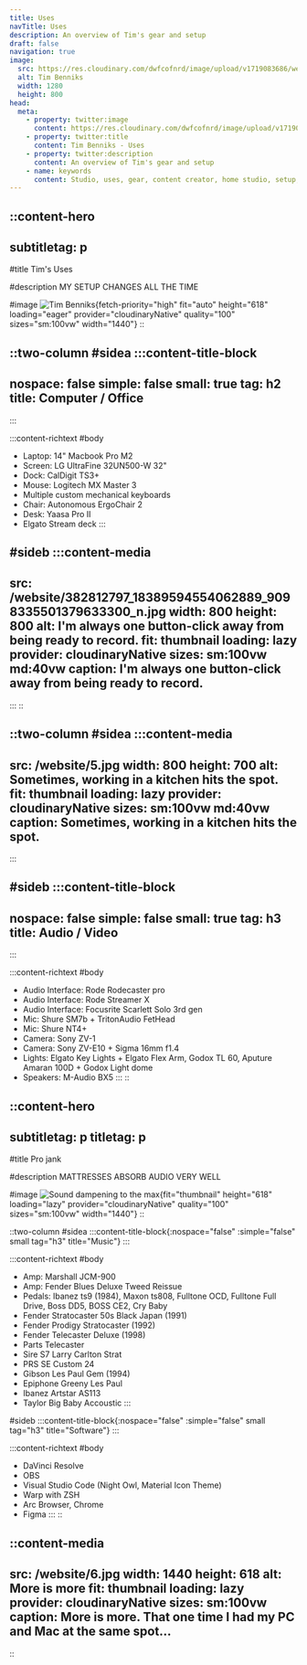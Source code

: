 ```yaml
---
title: Uses
navTitle: Uses
description: An overview of Tim's gear and setup
draft: false
navigation: true
image:
  src: https://res.cloudinary.com/dwfcofnrd/image/upload/v1719083686/website/1.jpg
  alt: Tim Benniks
  width: 1280
  height: 800
head:
  meta:
    - property: twitter:image
      content: https://res.cloudinary.com/dwfcofnrd/image/upload/v1719083686/website/1.jpg
    - property: twitter:title
      content: Tim Benniks - Uses
    - property: twitter:description
      content: An overview of Tim's gear and setup
    - name: keywords
      content: Studio, uses, gear, content creator, home studio, setup, cameras
---
```


::content-hero
---
subtitletag: p
---
#title
Tim's Uses

#description
MY SETUP CHANGES ALL THE TIME

#image
![Tim Benniks](/website/1.jpg){fetch-priority="high" fit="auto" height="618" loading="eager" provider="cloudinaryNative" quality="100" sizes="sm:100vw" width="1440"}
::

::two-column
#sidea
  :::content-title-block
  ---
  nospace: false
  simple: false
  small: true
  tag: h2
  title: Computer / Office
  ---
  :::

  :::content-richtext
  #body
  - Laptop: 14" Macbook Pro M2
  - Screen: LG UltraFine 32UN500-W 32"
  - Dock: CalDigit TS3+
  - Mouse: Logitech MX Master 3
  - Multiple custom mechanical keyboards
  - Chair: Autonomous ErgoChair 2
  - Desk: Yaasa Pro II
  - Elgato Stream deck
  :::

#sideb
  :::content-media
  ---
  src: /website/382812797_18389594554062889_9098335501379633300_n.jpg
  width: 800
  height: 800
  alt: I'm always one button-click away from being ready to record.
  fit: thumbnail
  loading: lazy
  provider: cloudinaryNative
  sizes: sm:100vw md:40vw
  caption: I'm always one button-click away from being ready to record.
  ---
  :::
::

::two-column
#sidea
  :::content-media
  ---
  src: /website/5.jpg
  width: 800
  height: 700
  alt: Sometimes, working in a kitchen hits the spot.
  fit: thumbnail
  loading: lazy
  provider: cloudinaryNative
  sizes: sm:100vw md:40vw
  caption: Sometimes, working in a kitchen hits the spot.
  ---
  :::

#sideb
  :::content-title-block
  ---
  nospace: false
  simple: false
  small: true
  tag: h3
  title: Audio / Video
  ---
  :::

  :::content-richtext
  #body
  - Audio Interface: Rode Rodecaster pro
  - Audio Interface: Rode Streamer X
  - Audio Interface: Focusrite Scarlett Solo 3rd gen
  - Mic: Shure SM7b + TritonAudio FetHead
  - Mic: Shure NT4+
  - Camera: Sony ZV-1
  - Camera: Sony ZV-E10 + Sigma 16mm f1.4
  - Lights: Elgato Key Lights + Elgato Flex Arm, Godox TL 60, Aputure Amaran 100D + Godox Light dome
  - Speakers: M-Audio BX5
  :::
::

::content-hero
---
subtitletag: p
titletag: p
---
#title
Pro jank

#description
MATTRESSES ABSORB AUDIO VERY WELL

#image
![Sound dampening to the max](/website/7.jpg){fit="thumbnail" height="618" loading="lazy" provider="cloudinaryNative" quality="100" sizes="sm:100vw" width="1440"}
::

::two-column
#sidea
  :::content-title-block{:nospace="false" :simple="false" small tag="h3" title="Music"}
  :::

  :::content-richtext
  #body
  - Amp: Marshall JCM-900
  - Amp: Fender Blues Deluxe Tweed Reissue
  - Pedals: Ibanez ts9 (1984), Maxon ts808, Fulltone OCD, Fulltone Full Drive, Boss DD5, BOSS CE2, Cry Baby
  - Fender Stratocaster 50s Black Japan (1991)
  - Fender Prodigy Stratocaster (1992)
  - Fender Telecaster Deluxe (1998)
  - Parts Telecaster
  - Sire S7 Larry Carlton Strat
  - PRS SE Custom 24
  - Gibson Les Paul Gem (1994)
  - Epiphone Greeny Les Paul
  - Ibanez Artstar AS113
  - Taylor Big Baby Accoustic
  :::

#sideb
  :::content-title-block{:nospace="false" :simple="false" small tag="h3" title="Software"}
  :::

  :::content-richtext
  #body
  - DaVinci Resolve
  - OBS
  - Visual Studio Code (Night Owl, Material Icon Theme)
  - Warp with ZSH
  - Arc Browser, Chrome
  - Figma
  :::
::

::content-media
---
src: /website/6.jpg
width: 1440
height: 618
alt: More is more
fit: thumbnail
loading: lazy
provider: cloudinaryNative
sizes: sm:100vw
caption: More is more. That one time I had my PC and Mac at the same spot...
---
::
